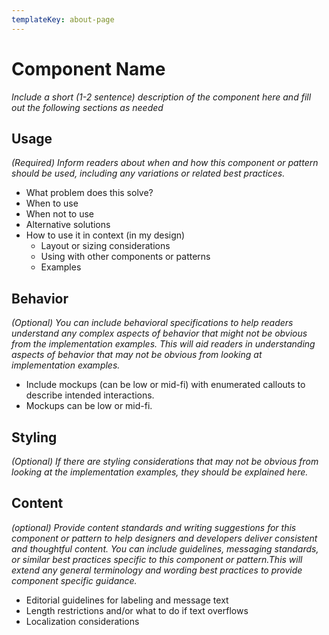 ```yaml
---
templateKey: about-page
---
```

# Component Name
_Include a short (1-2 sentence) description of the component here and fill out the following sections as needed_

## Usage
_(Required)
Inform readers about when and how this component or pattern should be used, including any variations or related best practices._
* What problem does this solve?
* When to use
* When not to use
* Alternative solutions
* How to use it in context (in my design)
    * Layout or sizing considerations
    * Using with other components or patterns
    * Examples

## Behavior
_(Optional)
You can include behavioral specifications to help readers understand any complex aspects of behavior that might not be obvious from the implementation examples.
This will aid readers in understanding aspects of behavior that may not be
obvious from looking at implementation examples._
* Include mockups (can be low or mid-fi) with enumerated callouts to describe intended interactions.
* Mockups can be low or mid-fi.

## Styling
_(Optional)
If there are styling considerations that may not be obvious from looking at the implementation examples, they should be explained here._

## Content
_(optional)
Provide content standards and writing suggestions for this component or pattern to help designers and developers deliver consistent and thoughtful content. You can include guidelines, messaging standards, or similar best practices specific to this component or pattern.This will extend
   any general terminology and wording best practices to provide component specific guidance._
* Editorial guidelines for labeling and message text
* Length restrictions and/or what to do if text overflows
* Localization considerations
